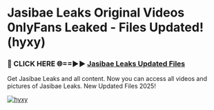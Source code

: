 # Jasibae Leaks Original Videos 0nlyFans Leaked - Files Updated! (hyxy)

<h3>🔴 CLICK HERE 🌐==►► <a href="https://tinyurl.com/ehrbuxhb" rel="nofollow">Jasibae Leaks Updated Files</a></h3>

Get Jasibae Leaks and all content. Now you can access all videos and pictures of Jasibae Leaks. New Updated Files 2025!

[![hyxy](https://i.imgur.com/lVYEuWS.gif)](https://tinyurl.com/ehrbuxhb)
